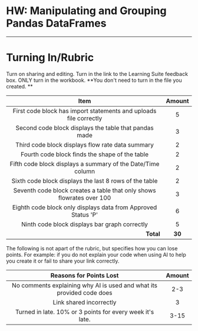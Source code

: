 #  HW: Manipulating and Grouping Pandas DataFrames

    
---

# Turning In/Rubric

Turn on sharing and editing. Turn in the link to the Learning Suite feedback box. ONLY turn in the workbook. **You don't need to turn in the file you created. 
**

|                      **Item**                       | **Amount** |
|:---------------------------------------------------:|:----------:|
|        First code block has import statements and uploads file correctly        |     5      |
|        Second code block displays the table that pandas made        |     3     |
|            Third code block displays flow rate data summary            |     2      |
|  Fourth code block finds the shape of the table  |     2      |
|  Fifth code block displays a summary of the Date/Time column  |     2     |
|  Sixth code block displays the last 8 rows of the table  |     2     |
|  Seventh code block creates a table that only shows flowrates over 100  |     3      |
|  Eighth code block only displays data from Approved Status 'P'  |     6      |
|  Ninth code block displays bar graph correctly  |     5      |
|   <div style="text-align: right">**Total**</div>    |   **30**   |

The following is not apart of the rubric, but specifies how you can lose points. For example: if you do not explain your code when using AI to help you create it or fail to share your link correctly.

|                      **Reasons for Points Lost**                      | **Amount** |  
|:---------------------------------------------------------------------:|:----------:|
| No comments explaining why AI is used and what its provided code does |    2-3     |
|                        Link shared incorrectly                        |     3      |
|       Turned in late. 10% or 3 points for every week it's late.       |    3-15    |
